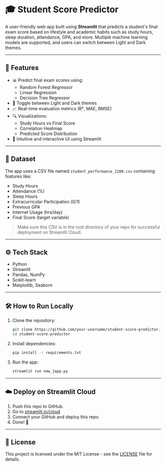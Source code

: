 # 🎓 Student Score Predictor

A user-friendly web app built using **Streamlit** that predicts a student's final exam score based on lifestyle and academic habits such as study hours, sleep duration, attendance, GPA, and more. Multiple machine learning models are supported, and users can switch between Light and Dark themes.

---

## 🚀 Features

- 📊 Predict final exam scores using:
  - Random Forest Regressor
  - Linear Regression
  - Decision Tree Regressor
- 🎨 Toggle between Light and Dark themes
- 📈 Real-time evaluation metrics (R², MAE, RMSE)
- 🔍 Visualizations:
  - Study Hours vs Final Score
  - Correlation Heatmap
  - Predicted Score Distribution
- 🤖 Intuitive and interactive UI using Streamlit

---

## 📁 Dataset

The app uses a CSV file named `student_performance_1200.csv` containing features like:

- Study Hours
- Attendance (%)
- Sleep Hours
- Extracurricular Participation (0/1)
- Previous GPA
- Internet Usage (hrs/day)
- Final Score (target variable)

> Make sure this CSV is in the root directory of your repo for successful deployment on Streamlit Cloud.

---

## ⚙️ Tech Stack

- Python
- Streamlit
- Pandas, NumPy
- Scikit-learn
- Matplotlib, Seaborn

---

## 🛠 How to Run Locally

1. Clone the repository:
    ```bash
    git clone https://github.com/your-username/student-score-predictor.git
    cd student-score-predictor
    ```

2. Install dependencies:
    ```bash
    pip install -r requirements.txt
    ```

3. Run the app:
    ```bash
    streamlit run new_1app.py
    ```

---

## ☁️ Deploy on Streamlit Cloud

1. Push this repo to GitHub.
2. Go to [streamlit.io/cloud](https://streamlit.io/cloud)
3. Connect your GitHub and deploy this repo.
4. Done! 🚀

---

## 📄 License

This project is licensed under the MIT License - see the [LICENSE](LICENSE) file for details.
